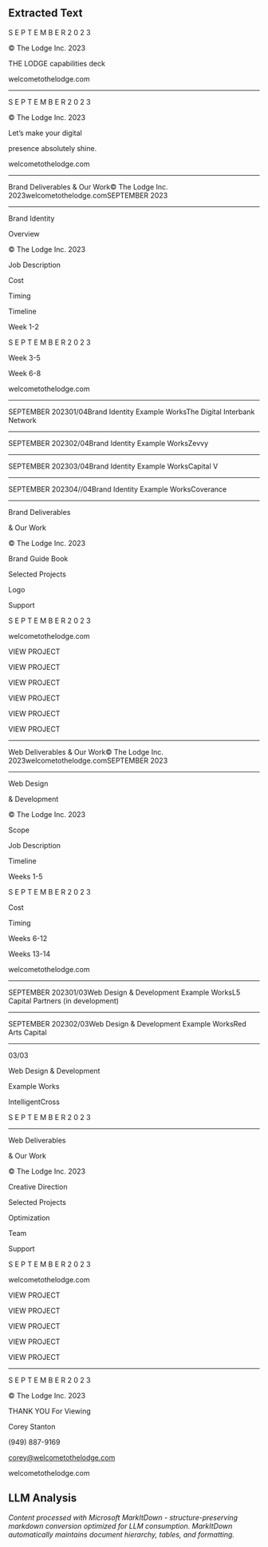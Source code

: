 ## Extracted Text
S
E
P
T
E
M
B
E
R
2
0
2
3

© The Lodge Inc. 2023

THE LODGE
capabilities deck

welcometothelodge.com



---

S
E
P
T
E
M
B
E
R
2
0
2
3

© The Lodge Inc. 2023

Let’s make your digital

presence absolutely
shine.

welcometothelodge.com



---

Brand Deliverables
& Our Work© The Lodge Inc. 2023welcometothelodge.comSEPTEMBER 2023

---

Brand Identity

Overview

© The Lodge Inc. 2023

Job Description

Cost

Timing

Timeline

Week 1-2

S
E
P
T
E
M
B
E
R
2
0
2
3

Week 3-5

Week 6-8

welcometothelodge.com



---

SEPTEMBER 202301/04Brand Identity
Example WorksThe Digital Interbank Network

---

SEPTEMBER 202302/04Brand Identity
Example WorksZevvy

---

SEPTEMBER 202303/04Brand Identity
Example WorksCapital V

---

SEPTEMBER 202304//04Brand Identity
Example WorksCoverance

---

Brand Deliverables

& Our Work

© The Lodge Inc. 2023

Brand Guide Book

Selected Projects

Logo

Support

S
E
P
T
E
M
B
E
R
2
0
2
3

welcometothelodge.com

VIEW PROJECT

VIEW PROJECT

VIEW PROJECT

VIEW PROJECT

VIEW PROJECT

VIEW PROJECT



---

Web Deliverables
& Our Work© The Lodge Inc. 2023welcometothelodge.comSEPTEMBER 2023

---

Web Design

& Development

© The Lodge Inc. 2023

Scope

Job Description

Timeline

Weeks 1-5

S
E
P
T
E
M
B
E
R
2
0
2
3

Cost

Timing

Weeks 6-12

Weeks 13-14

welcometothelodge.com



---

SEPTEMBER 202301/03Web Design & Development
Example WorksL5 Capital Partners (in development)

---

SEPTEMBER 202302/03Web Design & Development
Example WorksRed Arts Capital

---

03/03

Web Design & Development

Example Works

IntelligentCross

S
E
P
T
E
M
B
E
R
2
0
2
3



---

Web Deliverables

& Our Work

© The Lodge Inc. 2023

Creative Direction

Selected Projects

Optimization

Team

Support

S
E
P
T
E
M
B
E
R
2
0
2
3

welcometothelodge.com

VIEW PROJECT

VIEW PROJECT

VIEW PROJECT

VIEW PROJECT

VIEW PROJECT



---

S
E
P
T
E
M
B
E
R
2
0
2
3

© The Lodge Inc. 2023

THANK YOU
For Viewing

Corey Stanton

(949) 887-9169

corey@welcometothelodge.com

welcometothelodge.com



## LLM Analysis
*Content processed with Microsoft MarkItDown - structure-preserving markdown conversion optimized for LLM consumption. MarkItDown automatically maintains document hierarchy, tables, and formatting.*
